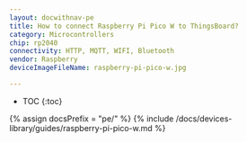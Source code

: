 ```yaml
---
layout: docwithnav-pe
title: How to connect Raspberry Pi Pico W to ThingsBoard?
category: Microcontrollers
chip: rp2040
connectivity: HTTP, MQTT, WIFI, Bluetooth
vendor: Raspberry
deviceImageFileName: raspberry-pi-pico-w.jpg

---
```


* TOC
{:toc}

{% assign docsPrefix = "pe/" %}
{% include /docs/devices-library/guides/raspberry-pi-pico-w.md %}
